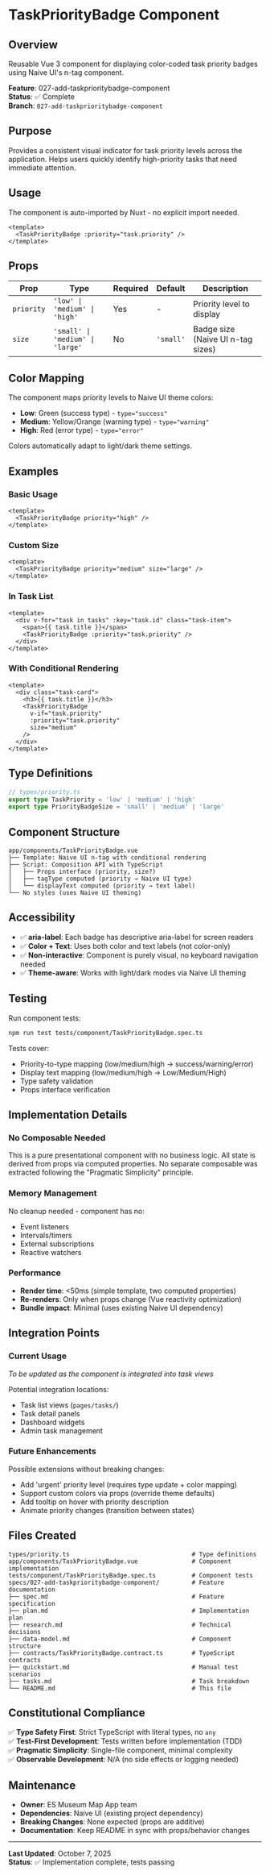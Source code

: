 # TaskPriorityBadge Component

## Overview

Reusable Vue 3 component for displaying color-coded task priority badges using Naive UI's n-tag component.

**Feature**: 027-add-taskprioritybadge-component  
**Status**: ✅ Complete  
**Branch**: `027-add-taskprioritybadge-component`

## Purpose

Provides a consistent visual indicator for task priority levels across the application. Helps users quickly identify high-priority tasks that need immediate attention.

## Usage

The component is auto-imported by Nuxt - no explicit import needed.

```vue
<template>
  <TaskPriorityBadge :priority="task.priority" />
</template>
```

## Props

| Prop       | Type                             | Required | Default   | Description                        |
|------------|----------------------------------|----------|-----------|------------------------------------|
| `priority` | `'low' \| 'medium' \| 'high'`    | Yes      | -         | Priority level to display          |
| `size`     | `'small' \| 'medium' \| 'large'` | No       | `'small'` | Badge size (Naive UI n-tag sizes)  |

## Color Mapping

The component maps priority levels to Naive UI theme colors:

- **Low**: Green (success type) - `type="success"`
- **Medium**: Yellow/Orange (warning type) - `type="warning"`
- **High**: Red (error type) - `type="error"`

Colors automatically adapt to light/dark theme settings.

## Examples

### Basic Usage
```vue
<template>
  <TaskPriorityBadge priority="high" />
</template>
```

### Custom Size
```vue
<template>
  <TaskPriorityBadge priority="medium" size="large" />
</template>
```

### In Task List
```vue
<template>
  <div v-for="task in tasks" :key="task.id" class="task-item">
    <span>{{ task.title }}</span>
    <TaskPriorityBadge :priority="task.priority" />
  </div>
</template>
```

### With Conditional Rendering
```vue
<template>
  <div class="task-card">
    <h3>{{ task.title }}</h3>
    <TaskPriorityBadge 
      v-if="task.priority" 
      :priority="task.priority"
      size="medium"
    />
  </div>
</template>
```

## Type Definitions

```typescript
// types/priority.ts
export type TaskPriority = 'low' | 'medium' | 'high'
export type PriorityBadgeSize = 'small' | 'medium' | 'large'
```

## Component Structure

```
app/components/TaskPriorityBadge.vue
├── Template: Naive UI n-tag with conditional rendering
├── Script: Composition API with TypeScript
│   ├── Props interface (priority, size?)
│   ├── tagType computed (priority → Naive UI type)
│   └── displayText computed (priority → text label)
└── No styles (uses Naive UI theming)
```

## Accessibility

- ✅ **aria-label**: Each badge has descriptive aria-label for screen readers
- ✅ **Color + Text**: Uses both color and text labels (not color-only)
- ✅ **Non-interactive**: Component is purely visual, no keyboard navigation needed
- ✅ **Theme-aware**: Works with light/dark modes via Naive UI theming

## Testing

Run component tests:
```bash
npm run test tests/component/TaskPriorityBadge.spec.ts
```

Tests cover:
- Priority-to-type mapping (low/medium/high → success/warning/error)
- Display text mapping (low/medium/high → Low/Medium/High)
- Type safety validation
- Props interface verification

## Implementation Details

### No Composable Needed

This is a pure presentational component with no business logic. All state is derived from props via computed properties. No separate composable was extracted following the "Pragmatic Simplicity" principle.

### Memory Management

No cleanup needed - component has no:
- Event listeners
- Intervals/timers
- External subscriptions
- Reactive watchers

### Performance

- **Render time**: <50ms (simple template, two computed properties)
- **Re-renders**: Only when props change (Vue reactivity optimization)
- **Bundle impact**: Minimal (uses existing Naive UI dependency)

## Integration Points

### Current Usage

*To be updated as the component is integrated into task views*

Potential integration locations:
- Task list views (`pages/tasks/`)
- Task detail panels
- Dashboard widgets
- Admin task management

### Future Enhancements

Possible extensions without breaking changes:
- Add 'urgent' priority level (requires type update + color mapping)
- Support custom colors via props (override theme defaults)
- Add tooltip on hover with priority description
- Animate priority changes (transition between states)

## Files Created

```
types/priority.ts                                  # Type definitions
app/components/TaskPriorityBadge.vue               # Component implementation
tests/component/TaskPriorityBadge.spec.ts          # Component tests
specs/027-add-taskprioritybadge-component/         # Feature documentation
├── spec.md                                        # Feature specification
├── plan.md                                        # Implementation plan
├── research.md                                    # Technical decisions
├── data-model.md                                  # Component structure
├── contracts/TaskPriorityBadge.contract.ts        # TypeScript contracts
├── quickstart.md                                  # Manual test scenarios
├── tasks.md                                       # Task breakdown
└── README.md                                      # This file
```

## Constitutional Compliance

✅ **Type Safety First**: Strict TypeScript with literal types, no `any`  
✅ **Test-First Development**: Tests written before implementation (TDD)  
✅ **Pragmatic Simplicity**: Single-file component, minimal complexity  
✅ **Observable Development**: N/A (no side effects or logging needed)

## Maintenance

- **Owner**: ES Museum Map App team
- **Dependencies**: Naive UI (existing project dependency)
- **Breaking Changes**: None expected (props are additive)
- **Documentation**: Keep README in sync with props/behavior changes

---

**Last Updated**: October 7, 2025  
**Status**: ✅ Implementation complete, tests passing
